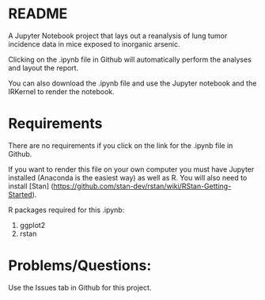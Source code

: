# README
A Jupyter Notebook project that lays out a reanalysis of lung tumor incidence data in mice exposed to inorganic arsenic.

Clicking on the .ipynb file in Github will automatically perform the analyses and layout the report.

You can also download the .ipynb file and use the Jupyter notebook and the IRKernel to render the notebook.

# Requirements
There are no requirements if you click on the link for the .ipynb file in Github.

If you want to render this file on your own computer you must have Jupyter installed (Anaconda is the easiest way) as well as R. You will also need to install [Stan] (https://github.com/stan-dev/rstan/wiki/RStan-Getting-Started).

R packages required for this .ipynb:

1. ggplot2
2. rstan

# Problems/Questions:

Use the Issues tab in Github for this project.



